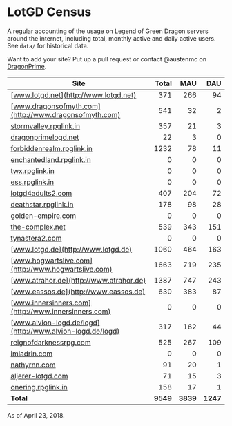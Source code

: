 # LotGD Census
A regular accounting of the usage on Legend of Green Dragon servers around the internet, including total, monthly active and daily active users. See `data/` for historical data.

Want to add your site? Put up a pull request or contact @austenmc on [DragonPrime](http://dragonprime.net).


Site | Total | MAU | DAU
--- | ---:| ---:| ---:
[www.lotgd.net](http://www.lotgd.net)|371|266|94
[www.dragonsofmyth.com](http://www.dragonsofmyth.com)|541|32|2
[stormvalley.rpglink.in](http://stormvalley.rpglink.in)|357|21|3
[dragonprimelogd.net](http://dragonprimelogd.net)|22|3|0
[forbiddenrealm.rpglink.in](http://forbiddenrealm.rpglink.in)|1232|78|11
[enchantedland.rpglink.in](http://enchantedland.rpglink.in)|0|0|0
[twx.rpglink.in](http://twx.rpglink.in)|0|0|0
[ess.rpglink.in](http://ess.rpglink.in)|0|0|0
[lotgd4adults2.com](http://lotgd4adults2.com)|407|204|72
[deathstar.rpglink.in](http://deathstar.rpglink.in)|178|98|28
[golden-empire.com](http://golden-empire.com)|0|0|0
[the-complex.net](http://the-complex.net)|539|343|151
[tynastera2.com](http://tynastera2.com)|0|0|0
[www.lotgd.de](http://www.lotgd.de)|1060|464|163
[www.hogwartslive.com](http://www.hogwartslive.com)|1663|719|235
[www.atrahor.de](http://www.atrahor.de)|1387|747|243
[www.eassos.de](http://www.eassos.de)|630|383|87
[www.innersinners.com](http://www.innersinners.com)|0|0|0
[www.alvion-logd.de/logd](http://www.alvion-logd.de/logd)|317|162|44
[reignofdarknessrpg.com](http://reignofdarknessrpg.com)|525|267|109
[imladrin.com](http://imladrin.com)|0|0|0
[nathyrnn.com](http://nathyrnn.com)|91|20|1
[aljerer-lotgd.com](http://aljerer-lotgd.com)|71|15|3
[onering.rpglink.in](http://onering.rpglink.in)|158|17|1
**Total**|**9549**|**3839**|**1247**

As of April 23, 2018.
